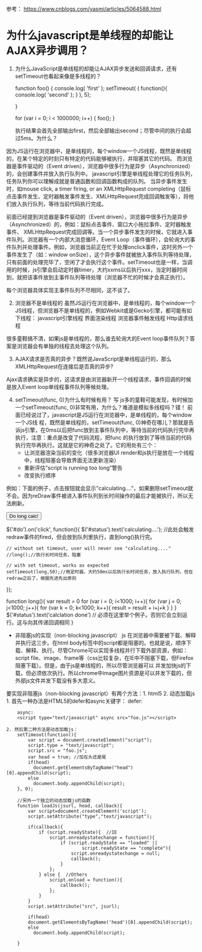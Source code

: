 参考： https://www.cnblogs.com/yasmi/articles/5064588.html

# 为什么javascript是单线程的却能让AJAX异步调用？

1. 为什么JavaScript是单线程的却能让AJAX异步发送和回调请求，还有setTimeout也看起来像是多线程的？

    function foo() {
        console.log( 'first' );
        setTimeout( ( function(){ console.log( 'second' ); } ), 5);
    
    }
    
    for (var i = 0; i < 1000000; i++) {
        foo();
    }

    执行结果会首先全部输出first，然后全部输出second；尽管中间的执行会超过5ms。为什么？

  因为JS运行在浏览器中，是单线程的，每个window一个JS线程，既然是单线程的，在某个特定的时刻只有特定的代码能够被执行，并阻塞其它的代码。
  而浏览器是事件驱动的（Event driven），浏览器中很多行为是异步（Asynchronized）的，会创建事件并放入执行队列中。
  javascript引擎是单线程处理它的任务队列，任务队列你可以理解成就是普通函数和回调函数构成的队列。
  当异步事件发生时，如mouse click, a timer firing, or an XMLHttpRequest completing（鼠标点击事件发生、定时器触发事件发生、XMLHttpRequest完成回调触发等），将他们放入执行队列，等待当前代码执行完成。

  前面已经提到浏览器是事件驱动的（Event driven），浏览器中很多行为是异步（Asynchronized）的，例如：鼠标点击事件、窗口大小拖拉事件、定时器触发事件、 XMLHttpRequest完成回调等。当一个异步事件发生的时候，它就进入事件队列。浏览器有一个内部大消息循环，Event Loop（事件循环），会轮询大的事件队列并处理事件。例如，浏览器当前正在忙于处理onclick事件，这时另外一个事件发生了（如：window onSize），这个异步事件就被放入事件队列等待处理，只有前面的处理完毕了，空闲了才会执行这个事件。setTimeout也是一样，当调用的时候，js引擎会启动定时器timer，大约xxms以后执行xxx，当定时器时间到，就把该事件放到主事件队列等待处理（浏览器不忙的时候才会真正执行）。

  每个浏览器具体实现主事件队列不尽相同，这不谈了。


2. 浏览器不是单线程的
  虽然JS运行在浏览器中，是单线程的，每个window一个JS线程，但浏览器不是单线程的，例如Webkit或是Gecko引擎，都可能有如下线程：
      javascript引擎线程
      界面渲染线程
      浏览器事件触发线程
      Http请求线程
      
  很多童鞋搞不清，如果js是单线程的，那么谁去轮询大的Event loop事件队列？答案是浏览器会有单独的线程去处理这个队列。


3. AJAX请求是否真的异步？既然说JavaScript是单线程运行的，那么XMLHttpRequest在连接后是否真的异步? 

  Ajax请求确实是异步的，这请求是由浏览器新开一个线程请求，事件回调的时候是放入Event loop单线程事件队列等候处理。


4. setTimeout(func, 0)为什么有时候有用？
  写 js多的童鞋可能发现，有时候加一个setTimeout(func, 0)非常有用，为什么？难道是模拟多线程吗？错！
  前面已经说过了，javascript是JS运行在浏览器中，是单线程的，每个window一个JS线 程，既然是单线程的，setTimeout(func, 0)神奇在哪儿？那就是告诉js引擎，在0ms以后把func放到主事件队列中，等待当前的代码执行完毕再执行，注意：重点是改变了代码流程，把func 的执行放到了等待当前的代码执行完毕再执行。这就是它的神奇之处了。它的用处有三个：
    - 让浏览器渲染当前的变化（很多浏览器UI render和js执行是放在一个线程中，线程阻塞会导致界面无法更新渲染）
    - 重新评估”script is running too long”警告
    - 改变执行顺序

  例如：下面的例子，点击按钮就会显示"calculating...."，如果删除setTimeout就不会。因为reDraw事件被进入事件队列到长时间操作的最后才能被执行，所以无法刷新。

  <button id='do'> Do long calc!</button>
  <div id='status'></div>
  <div id='result'></div>
  
  $('#do').on('click', function(){
    $('#status').text('calculating....'); //此处会触发redraw事件的fired，但会放到队列里执行，直到long()执行完。
    
    // without set timeout, user will never see "calculating...."
    //long();//执行长时间任务，阻塞
    
    // with set timeout, works as expected
    setTimeout(long,50);//用定时器，大约50ms以后执行长时间任务，放入执行队列，但在redraw之后了，根据先进先出原则
    
  });
    
  function long(){
    var result = 0
    for (var i = 0; i<1000; i++){
      for (var j = 0; j<1000; j++){
        for (var k = 0; k<1000; k++){
          result = result + i+j+k
        }
      } 
    }
    $('#status').text('calclation done') // 必须在这里举个例子。否则它会立刻运行。这与向其传递回调相同
  }

  * 非阻塞js的实现（non-blocking javascript）
  js 在浏览器中需要被下载、解释并执行这三步。在html body标签中的script都是阻塞的。也就是说，顺序下载、解释、执行。尽管Chrome可以实现多线程并行下载外部资源，例如：script file、image、frame等（css比较复杂，在IE中不阻塞下载，但Firefox阻塞下载）。但是，由于js是单线程的，所以尽管浏览器可以 并发加快js的下载，但必须依次执行。所以chrome中image图片资源是可以并发下载的，但外部js文件并发下载没有多大意义。

  要实现非阻塞js（non-blocking javascript）有两个方法：1. html5 2. 动态加载js
    1. 首先一种办法是HTML5的defer和async关键字：
        defer:
        <script type="text/javascript" defer src="foo.js"></script>

        async:
        <script type="text/javascript" async src="foo.js"></script>

    2. 然后第二种方法是动态加载js：
        setTimeout(function(){
            var script = document.createElement("script");
            script.type = "text/javascript";
            script.src = "foo.js";
            var head = true; //加在头还是尾
            if(head)
              document.getElementsByTagName("head")[0].appendChild(script);
            else
              document.body.appendChild(script); 
        }, 0);
  
        //另外一个独立的动态加载js的函数
        function loadJs(jsurl, head, callback){
            var script=document.createElement('script');
            script.setAttribute("type","text/javascript");
            
            if(callback){
                if (script.readyState){  //IE
                    script.onreadystatechange = function(){
                        if (script.readyState == "loaded" ||
                                script.readyState == "complete"){
                            script.onreadystatechange = null;
                            callback();
                        }
                    };
                } else {  //Others
                    script.onload = function(){
                        callback();
                    };
                }
            }
            script.setAttribute("src", jsurl);
            
            if(head)
            document.getElementsByTagName('head')[0].appendChild(script); 
            else
              document.body.appendChild(script); 
        
        }
